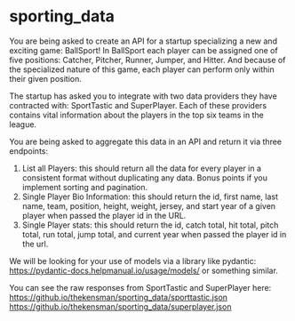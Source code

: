 # sporting_data

You are being asked to create an API for a startup specializing a new and exciting game: BallSport! In BallSport each player can be assigned one of five positions: Catcher, Pitcher, Runner, Jumper, and Hitter. And because of the specialized nature of this game, each player can perform only within their given position.

The startup has asked you to integrate with two data providers they have contracted with: SportTastic and SuperPlayer. Each of these providers contains vital information about the players in the top six teams in the league. 

You are being asked to aggregate this data in an API and return it via three endpoints:
1. List all Players: this should return all the data for every player in a consistent format without duplicating any data. Bonus points if you implement sorting and pagination.
2. Single Player Bio Information: this should return the id, first name, last name, team, position, height, weight, jersey, and start year of a given player when passed the player id in the URL.
3. Single Player stats: this should return the id, catch total, hit total, pitch total, run total, jump total, and current year when passed the player id in the url.

We will be looking for your use of models via a library like pydantic:
https://pydantic-docs.helpmanual.io/usage/models/
or something similar.

You can see the raw responses from SportTastic and SuperPlayer here:
https://github.io/thekensman/sporting_data/sporttastic.json
https://github.io/thekensman/sporting_data/superplayer.json
